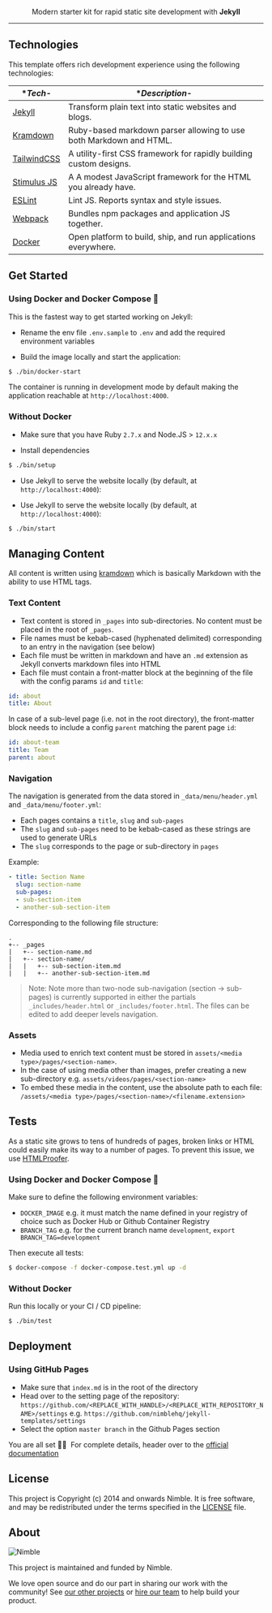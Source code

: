 <p align="center">
   Modern starter kit for rapid static site development with <strong>Jekyll</strong>
</p>

---

## Technologies

This template offers rich development experience using the following technologies:

| **Tech*-                                          | **Description*-                                                   |
|---------------------------------------------------|-------------------------------------------------------------------|
| [Jekyll](https://jekyllrb.com/)                   | Transform plain text into static websites and blogs.              |
| [Kramdown](https://kramdown.gettalong.org/)       | Ruby-based markdown parser allowing to use both Markdown and HTML.|
| [TailwindCSS](https://tailwindcss.com/)           | A utility-first CSS framework for rapidly building custom designs.| 
| [Stimulus JS](https://stimulus.hotwire.dev/)      | A A modest JavaScript framework for the HTML you already have.    |
| [ESLint](http://eslint.org/)                      | Lint JS. Reports syntax and style issues.                         |
| [Webpack](https://webpack.js.org)                 | Bundles npm packages and application JS together.                 |
| [Docker](https://www.docker.com/)                 | Open platform to build, ship, and run applications everywhere.    | 

## Get Started

### Using Docker and Docker Compose 🐳

This is the fastest way to get started working on Jekyll:

- Rename the env file `.env.sample` to `.env` and add the required environment variables

- Build the image locally and start the application:

```bash
$ ./bin/docker-start
```

The container is running in development mode by default making the application reachable at `http://localhost:4000`.

### Without Docker

- Make sure that you have Ruby `2.7.x` and Node.JS > `12.x.x`

- Install dependencies

```bash
$ ./bin/setup
```

- Use Jekyll to serve the website locally (by default, at `http://localhost:4000`):

- Use Jekyll to serve the website locally (by default, at `http://localhost:4000`):

```bash
$ ./bin/start
```

## Managing Content

All content is written using [kramdown](https://kramdown.gettalong.org/) which is basically Markdown with the ability to use HTML tags. 

### Text Content

- Text content is stored in `_pages` into sub-directories. No content must be placed in the root of `_pages`.
- File names must be kebab-cased (hyphenated delimited) corresponding to an entry in the navigation (see below) 
- Each file must be written in markdown and have an `.md` extension as Jekyll converts markdown files into HTML
- Each file must contain a front-matter block at the beginning of the file with the config params `id` and `title`:

```yaml
id: about
title: About
```

In case of a sub-level page (i.e. not in the root directory), the front-matter block needs to include a config `parent` matching the parent page `id`:

```yaml
id: about-team
title: Team
parent: about
```

### Navigation

The navigation is generated from the data stored in `_data/menu/header.yml` and `_data/menu/footer.yml`:

- Each pages contains a `title`, `slug` and `sub-pages`
- The `slug` and `sub-pages` need to be kebab-cased as these strings are used to generate URLs
- The `slug` corresponds to the page or sub-directory in `pages`

Example:

```yaml
- title: Section Name
  slug: section-name
  sub-pages:
  - sub-section-item
  - another-sub-section-item
```

Corresponding to the following file structure:

```ascii
.
+-- _pages
|   +-- section-name.md
|   +-- section-name/
|   |   +-- sub-section-item.md
|   |   +-- another-sub-section-item.md
```

> Note: Note more than two-node sub-navigation (section -> sub-pages) is currently supported in either the partials 
`_includes/header.html` or  `_includes/footer.html`. The files can be edited to add deeper levels navigation.

### Assets

- Media used to enrich text content must be stored in `assets/<media type>/pages/<section-name>`. 
- In the case of using media other than images, prefer creating a new sub-directory e.g. `assets/videos/pages/<section-name>` 
- To embed these media in the content, use the absolute path to each file: `/assets/<media type>/pages/<section-name>/<filename.extension>`

## Tests

As a static site grows to tens of hundreds of pages, broken links or HTML could easily make its way to a number of pages. 
To prevent this issue, we use [HTMLProofer](https://github.com/gjtorikian/html-proofer).

### Using Docker and Docker Compose 🐳

Make sure to define the following environment variables:

- `DOCKER_IMAGE` e.g. it must match the name defined in your registry of choice such as Docker Hub or Github Container Registry
- `BRANCH_TAG` e.g. for the current branch name `development`, `export BRANCH_TAG=development`

Then execute all tests:

```bash
$ docker-compose -f docker-compose.test.yml up -d
```

### Without Docker

Run this locally or your CI / CD pipeline:

```bash
$ ./bin/test
```

## Deployment

### Using GitHub Pages

- Make sure that `index.md` is in the root of the directory
- Head over to the setting page of the repository: `https://github.com/<REPLACE_WITH_HANDLE>/<REPLACE_WITH_REPOSITORY_NAME>/settings` e.g. `https://github.com/nimblehq/jekyll-templates/settings`
- Select the option `master branch` in the Github Pages section

You are all set 🏄‍♂ ️ For complete details, header over to the [official documentation](https://help.github.com/en/github/working-with-github-pages)

## License

This project is Copyright (c) 2014 and onwards Nimble. It is free software,
and may be redistributed under the terms specified in the [LICENSE] file.

[LICENSE]: /LICENSE

## About

![Nimble](https://assets.nimblehq.co/logo/dark/logo-dark-text-160.png)

This project is maintained and funded by Nimble.

We love open source and do our part in sharing our work with the community!
See [our other projects][community] or [hire our team][hire] to help build your product.

[community]: https://github.com/nimblehq
[hire]: https://nimblehq.co/
